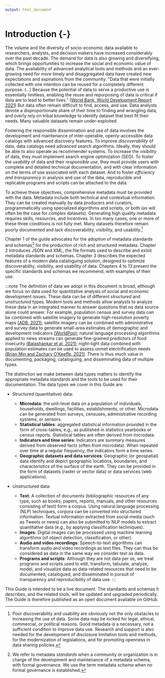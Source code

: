 ```yaml
---
output: html_document
---
```


# Introduction {-}

The volume and the diversity of socio-economic data available to researchers, analysts, and decision makers have increased considerably over the past decade. The demand for data is also growing and diversifying, which brings opportunities to increase the social and economic value of data. The availability of advanced analytical tools and methods and an ever-growing need for more timely and disaggregated data have created new expectations and aspirations from the community. "Data that were initially collected with one intention can be reused for a completely different purpose. (…) Because the potential of data to serve a productive use is essentially limitless, enabling the reuse and repurposing of data is critical if data are to lead to better lives.” ([World Bank, World Development Report 2021](https://www.worldbank.org/en/publication/wdr2021)) But data often remain difficult to find, access, and use. Data analysts devote a disproportionate share of their time to finding and wrangling data, and overly rely on tribal knowledge to identify dataset that best fit their needs. Many valuable datasets remain under-exploited. 

Fostering the responsible dissemination and use of data involves the development and maintenance of inter-operable, openly-accessible data catalogs with advanced discovery features. To improve *discoverability* of data, data catalogs need advanced search algorithms. Ideally, they should be able to also operate as recommender systems. To increase the *visibility* of data, they must implement search engine optimization (SEO). To foster the *usability* of data and their *responsible use*, they must provide users with complete and detailed technical documentation, and with clear information on the terms of use associated with each dataset. And to foster *efficiency and transparency* in analysis and use of the data, reproducible and replicable programs and scripts can be attached to the data.

To achieve these objectives, comprehensive metadata must be provided with the data. Metadata include both technical and contextual information. They can be created manually by data producers and curators, programmatically using specialized algorithms and scripts, or both (as will often be the case for complex datasets). Generating high quality metadata requires skills, resources, and incentives. In too many cases, one or more of these three conditions is not fully met. Many datasets therefore remain poorly documented and lack discoverability, visibility, and usability.[^1]

Chapter 1 of the guide advocates for the adoption of metadata standards and schemas[^2] for the production of rich and structured metadata. Chapter 2 introduces JSON and XML, the file formats used to describe and exloit metadata standards and schemas. Chapter 3 describes the expected features of a modern data cataloguing solution, designed to optimize discoverability, visibility, and usability of data. Chapters 4 to 13 present the specific standards and schemas we recommend, with examples of their use.

:::note
The definition of data we adopt in this document is broad, although we focus on data used for quantitative analysis of social and economic development issues. These data can be of different *structured* and *unstructured* types. Modern tools and methods allow analysts to analyze these data in an integrated manner to answer questions that no data source alone could answer. For example, population census and survey data can be combined with satellite imagery to generate high-resolution poverty maps [(ADB, 2021)](https://www.adb.org/sites/default/files/publication/695616/mapping-poverty-satellite-imagery-thailand.pdf); satellite imagery can be combined with administrative and survey data to generate small-area estimates of demographic and development indicators [(WorldPop)](https://www.worldpop.org/); natural language processing algorithms applied to news streams can generate fine-grained predictors of food insecurity [(Balashankar et al, 2021)](https://arxiv.org/pdf/2111.15602.pdf); night-light data combined with population estimates can be used to assess unmet electrification needs [(Brian Min and Zachary O’Keeffe, 2021)](http://www-personal.umich.edu/~brianmin/HREA/index.html). There is thus much value in documenting, packaging, cataloguing, and disseminating data of multiple types.

The distinction we make between data types matters to identify the appropriate metadata standards and the tools to be used for their documentation. The data types we cover in this Guide are: 

- Structured (quantitative) data:
  - **Microdata**: the unit-level data on a population of individuals, households, dwellings, facilities, establishments, or other. Microdata can be generated from surveys, censuses, administrative recording systems, or sensors.
  - **Statistical tables**: aggregated statistical information provided in the form of cross-tables, e.g., as published in statistics yearbooks or census reports. Statistical tables are often derived from microdata.
  - **Indicators and time series**: Indicators are summary measures derived from observed facts (often from microdata). When repeated over time at a regular frequency, the indicators form a time series.
   - **Geographic datasets and data services**: Geographic (or geospatial) data identify and depict geographic locations, boundaries, and characteristics of the surface of the earth. They can be provided in the form of datasets (raster or vector data) or data services (web applications).
  
- Unstructured data: 
  - **Text**: A collection of documents (bibliographic resources of any type, such as books, papers, reports, manuals, and other resources consisting of text) form a corpus. Using natural language processing (NLP) techniques, corpora can be converted into structured information. Textual information extracted from social media (such as Tweets or news) can also be submitted to NLP models to extract quantitative data (e.g., by applying classification techniques). 
  - **Images**: Digital images can be processed using machine learning algorithms (of object detection, classification, or other).  
  - **Audio and video recordings**: Speech-to-text algorithms can transform audio and video recordings as text files. They can thus be considered as data in the same way we consider text as data. 
  - **Programs and scripts**: Although they are not data per se, we treat programs and scripts used to edit, transform, tabulate, analyze, model, and visualize data as data-related resources that need to be documented, catalogued, and disseminated in pursuit of transparency and reproducibility of data use.
:::

This Guide is intended to be a live document. The standards and schemas it describes, and the related tools, will be updated and upgraded periodically. The Guide is therefore published as an open document available on GitHub.  

[^1]: Poor discoverability and usability are obviously not the only obstacles to increasing the use of data. Some data may be locked for legal, ethical, commercial, or political reasons. Good metadata is a necessary, not a sufficient condition to improve data use. Research and support is also needed for the development of disclosure limitation tools and methods, for the modernization of legislations, and for promoting openness in data sharing policies.
[^2]: We refer to metadata *standards* when a community or organization is in charge of the development and maintenance of a metadata schema, with formal governance. We use the term metadata *schema* when no formal governance is established.  
